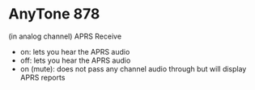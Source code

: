 # AnyTone 878
(in analog channel) APRS Receive
- on: lets you hear the APRS audio
- off: lets you hear the APRS audio
- on (mute): does not pass any channel audio through but will display APRS reports
